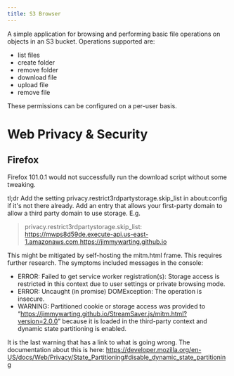 ```yaml
---
title: S3 Browser
---
```


A simple application for browsing and performing basic file operations
on objects in an S3 bucket. Operations supported are:

-   list files
-   create folder
-   remove folder
-   download file
-   upload file
-   remove file

These permissions can be configured on a per-user basis.

Web Privacy & Security
======================

Firefox
-------

Firefox 101.0.1 would not successfully run the download script without
some tweaking.

tl;dr Add the setting privacy.restrict3rdpartystorage.skip\_list in
about:config if it's not there already. Add an entry that allows your
first-party domain to allow a third party domain to use storage. E.g.

> privacy.restrict3rdpartystorage.skip\_list:
> <https://mwps8d59de.execute-api.us-east-1.amazonaws.com,https://jimmywarting.github.io>

This might be mitigated by self-hosting the mitm.html frame. This
requires further research. The symptoms included messages in the
console:

-   ERROR: Failed to get service worker registration(s): Storage access
    is restricted in this context due to user settings or private
    browsing mode.
-   ERROR: Uncaught (in promise) DOMException: The operation is
    insecure.
-   WARNING: Partitioned cookie or storage access was provided to
    “<https://jimmywarting.github.io/StreamSaver.js/mitm.html?version=2.0.0>”
    because it is loaded in the third-party context and dynamic state
    partitioning is enabled.

It is the last warning that has a link to what is going wrong. The
documentation about this is here:
<https://developer.mozilla.org/en-US/docs/Web/Privacy/State_Partitioning#disable_dynamic_state_partitioning>
